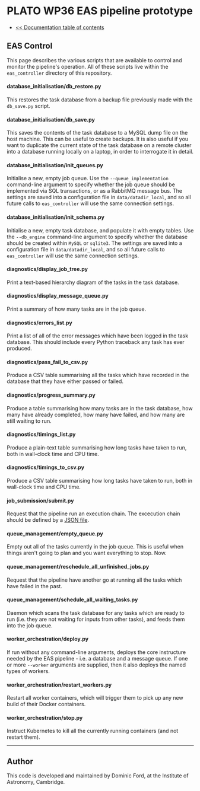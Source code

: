 # PLATO WP36 EAS pipeline prototype

* [<< Documentation table of contents](contents.md)

## EAS Control

This page describes the various scripts that are available to control and monitor the pipeline's operation. All of these scripts live within the `eas_controller` directory of this repository.

#### database_initialisation/db_restore.py

This restores the task database from a backup file previously made with the `db_save.py` script.

#### database_initialisation/db_save.py

This saves the contents of the task database to a MySQL dump file on the host machine. This can be useful to create backups. It is also useful if you want to duplicate the current state of the task database on a remote cluster into a database running locally on a laptop, in order to interrogate it in detail.

#### database_initialisation/init_queues.py

Initialise a new, empty job queue. Use the `--queue_implementation` command-line argument to specify whether the job queue should be implemented via SQL transactions, or as a RabbitMQ message bus. The settings are saved into a configuration file in `data/datadir_local`, and so all future calls to `eas_controller` will use the same connection settings.

#### database_initialisation/init_schema.py

Initialise a new, empty task database, and populate it with empty tables. Use the `--db_engine` command-line argument to specify whether the database should be created within `MySQL` or `sqlite3`. The settings are saved into a configuration file in `data/datadir_local`, and so all future calls to `eas_controller` will use the same connection settings.

#### diagnostics/display_job_tree.py

Print a text-based hierarchy diagram of the tasks in the task database.

#### diagnostics/display_message_queue.py

Print a summary of how many tasks are in the job queue.

#### diagnostics/errors_list.py

Print a list of all of the error messages which have been logged in the task database. This should include every Python traceback any task has ever produced.

#### diagnostics/pass_fail_to_csv.py

Produce a CSV table summarising all the tasks which have recorded in the database that they have either passed or failed.

#### diagnostics/progress_summary.py

Produce a table summarising how many tasks are in the task database, how many have already completed, how many have failed, and how many are still waiting to run.

#### diagnostics/timings_list.py

Produce a plain-text table summarising how long tasks have taken to run, both in wall-clock time and CPU time.

#### diagnostics/timings_to_csv.py

Produce a CSV table summarising how long tasks have taken to run, both in wall-clock time and CPU time.

#### job_submission/submit.py

Request that the pipeline run an execution chain. The excecution chain should be defined by a [JSON file](task_chains.md).

#### queue_management/empty_queue.py

Empty out all of the tasks currently in the job queue. This is useful when things aren't going to plan and you want everything to stop. Now.

#### queue_management/reschedule_all_unfinished_jobs.py

Request that the pipeline have another go at running all the tasks which have failed in the past.

#### queue_management/schedule_all_waiting_tasks.py

Daemon which scans the task database for any tasks which are ready to run (i.e. they are not waiting for inputs from other tasks), and feeds them into the job queue.

#### worker_orchestration/deploy.py

If run without any command-line arguments, deploys the core instructure needed by the EAS pipeline - i.e. a database and a message queue. If one or more `--worker` arguments are supplied, then it also deploys the named types of workers.

#### worker_orchestration/restart_workers.py

Restart all worker containers, which will trigger them to pick up any new build of their Docker containers.

#### worker_orchestration/stop.py

Instruct Kubernetes to kill all the currently running containers (and not restart them).

---

## Author

This code is developed and maintained by Dominic Ford, at the Institute of Astronomy, Cambridge.
